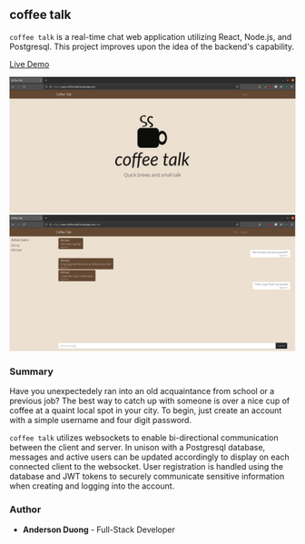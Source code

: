 ## coffee talk

`coffee talk` is a real-time chat web application utilizing React, Node.js, and Postgresql. This project improves upon the idea of the backend's capability. 

[Live Demo](https://react-coffee-talk.herokuapp.com/)

![demo-screenshot](./demo-screenshot-1.png)
![demo-screenshot-2](./demo-screenshot-2.png)

### Summary

Have you unexpectedely ran into an old acquaintance from school or a previous job? The best way to catch up with someone is over a nice cup of coffee at a quaint local spot in your city. To begin, just create an account with a simple username and four digit password.

`coffee talk` utilizes websockets to enable bi-directional communication between the client and server. In unison with a Postgresql database, messages and active users can be updated accordingly to display on each connected client to the websocket. User registration is handled using the database and JWT tokens to securely communicate sensitive information when creating and logging into the account.

### Author

* **Anderson Duong** - Full-Stack Developer